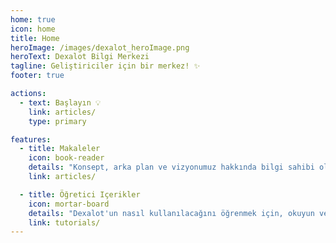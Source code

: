 ```yaml
---
home: true
icon: home
title: Home
heroImage: /images/dexalot_heroImage.png
heroText: Dexalot Bilgi Merkezi
tagline: Geliştiriciler için bir merkez! ✨
footer: true

actions:
  - text: Başlayın 💡
    link: articles/
    type: primary

features:
  - title: Makaleler
    icon: book-reader
    details: "Konsept, arka plan ve vizyonumuz hakkında bilgi sahibi olun"
    link: articles/

  - title: Öğretici Içerikler
    icon: mortar-board
    details: "Dexalot'un nasıl kullanılacağını öğrenmek için, okuyun ve izleyin"
    link: tutorials/
---
```

